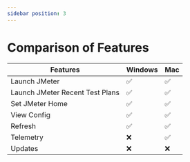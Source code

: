 ```yaml
---
sidebar position: 3
---
```

# Comparison of Features

| Features                        | Windows | Mac |
|---------------------------------|---------|-----|
| Launch JMeter                   | ✅       | ✅   |
| Launch JMeter Recent Test Plans | ✅       | ✅   |
| Set JMeter Home                 | ✅       | ✅   |
| View Config                     | ✅       | ✅   |
| Refresh                         | ✅       | ✅   |
| Telemetry                       | ❌       | ✅   |
| Updates                         | ❌       | ❌  |
